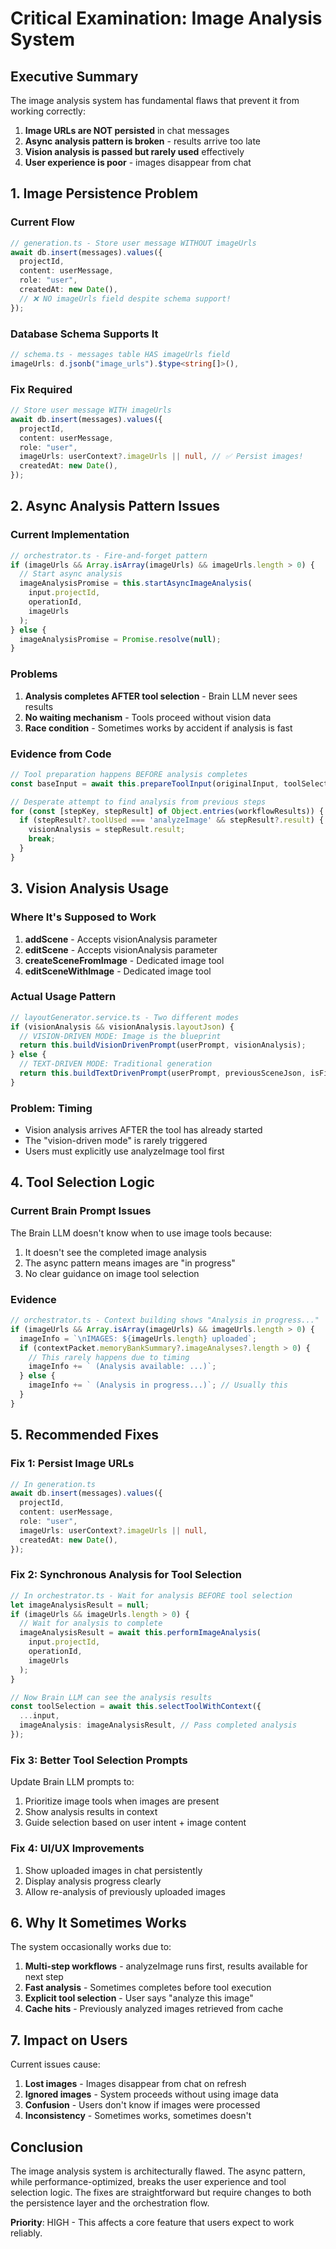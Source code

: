 # Critical Examination: Image Analysis System

## Executive Summary
The image analysis system has fundamental flaws that prevent it from working correctly:
1. **Image URLs are NOT persisted** in chat messages
2. **Async analysis pattern is broken** - results arrive too late
3. **Vision analysis is passed but rarely used** effectively
4. **User experience is poor** - images disappear from chat

## 1. Image Persistence Problem

### Current Flow
```typescript
// generation.ts - Store user message WITHOUT imageUrls
await db.insert(messages).values({
  projectId,
  content: userMessage,
  role: "user",
  createdAt: new Date(),
  // ❌ NO imageUrls field despite schema support!
});
```

### Database Schema Supports It
```typescript
// schema.ts - messages table HAS imageUrls field
imageUrls: d.jsonb("image_urls").$type<string[]>(),
```

### Fix Required
```typescript
// Store user message WITH imageUrls
await db.insert(messages).values({
  projectId,
  content: userMessage,
  role: "user",
  imageUrls: userContext?.imageUrls || null, // ✅ Persist images!
  createdAt: new Date(),
});
```

## 2. Async Analysis Pattern Issues

### Current Implementation
```typescript
// orchestrator.ts - Fire-and-forget pattern
if (imageUrls && Array.isArray(imageUrls) && imageUrls.length > 0) {
  // Start async analysis
  imageAnalysisPromise = this.startAsyncImageAnalysis(
    input.projectId,
    operationId,
    imageUrls
  );
} else {
  imageAnalysisPromise = Promise.resolve(null);
}
```

### Problems
1. **Analysis completes AFTER tool selection** - Brain LLM never sees results
2. **No waiting mechanism** - Tools proceed without vision data
3. **Race condition** - Sometimes works by accident if analysis is fast

### Evidence from Code
```typescript
// Tool preparation happens BEFORE analysis completes
const baseInput = await this.prepareToolInput(originalInput, toolSelection);

// Desperate attempt to find analysis from previous steps
for (const [stepKey, stepResult] of Object.entries(workflowResults)) {
  if (stepResult?.toolUsed === 'analyzeImage' && stepResult?.result) {
    visionAnalysis = stepResult.result;
    break;
  }
}
```

## 3. Vision Analysis Usage

### Where It's Supposed to Work
1. **addScene** - Accepts visionAnalysis parameter
2. **editScene** - Accepts visionAnalysis parameter  
3. **createSceneFromImage** - Dedicated image tool
4. **editSceneWithImage** - Dedicated image tool

### Actual Usage Pattern
```typescript
// layoutGenerator.service.ts - Two different modes
if (visionAnalysis && visionAnalysis.layoutJson) {
  // VISION-DRIVEN MODE: Image is the blueprint
  return this.buildVisionDrivenPrompt(userPrompt, visionAnalysis);
} else {
  // TEXT-DRIVEN MODE: Traditional generation
  return this.buildTextDrivenPrompt(userPrompt, previousSceneJson, isFirstScene);
}
```

### Problem: Timing
- Vision analysis arrives AFTER the tool has already started
- The "vision-driven mode" is rarely triggered
- Users must explicitly use analyzeImage tool first

## 4. Tool Selection Logic

### Current Brain Prompt Issues
The Brain LLM doesn't know when to use image tools because:
1. It doesn't see the completed image analysis
2. The async pattern means images are "in progress"
3. No clear guidance on image tool selection

### Evidence
```typescript
// orchestrator.ts - Context building shows "Analysis in progress..."
if (imageUrls && Array.isArray(imageUrls) && imageUrls.length > 0) {
  imageInfo = `\nIMAGES: ${imageUrls.length} uploaded`;
  if (contextPacket.memoryBankSummary?.imageAnalyses?.length > 0) {
    // This rarely happens due to timing
    imageInfo += ` (Analysis available: ...)`;
  } else {
    imageInfo += ` (Analysis in progress...)`; // Usually this
  }
}
```

## 5. Recommended Fixes

### Fix 1: Persist Image URLs
```typescript
// In generation.ts
await db.insert(messages).values({
  projectId,
  content: userMessage,
  role: "user",
  imageUrls: userContext?.imageUrls || null,
  createdAt: new Date(),
});
```

### Fix 2: Synchronous Analysis for Tool Selection
```typescript
// In orchestrator.ts - Wait for analysis BEFORE tool selection
let imageAnalysisResult = null;
if (imageUrls && imageUrls.length > 0) {
  // Wait for analysis to complete
  imageAnalysisResult = await this.performImageAnalysis(
    input.projectId,
    operationId,
    imageUrls
  );
}

// Now Brain LLM can see the analysis results
const toolSelection = await this.selectToolWithContext({
  ...input,
  imageAnalysis: imageAnalysisResult, // Pass completed analysis
});
```

### Fix 3: Better Tool Selection Prompts
Update Brain LLM prompts to:
1. Prioritize image tools when images are present
2. Show analysis results in context
3. Guide selection based on user intent + image content

### Fix 4: UI/UX Improvements
1. Show uploaded images in chat persistently
2. Display analysis progress clearly
3. Allow re-analysis of previously uploaded images

## 6. Why It Sometimes Works

The system occasionally works due to:
1. **Multi-step workflows** - analyzeImage runs first, results available for next step
2. **Fast analysis** - Sometimes completes before tool execution
3. **Explicit tool selection** - User says "analyze this image"
4. **Cache hits** - Previously analyzed images retrieved from cache

## 7. Impact on Users

Current issues cause:
1. **Lost images** - Images disappear from chat on refresh
2. **Ignored images** - System proceeds without using image data
3. **Confusion** - Users don't know if images were processed
4. **Inconsistency** - Sometimes works, sometimes doesn't

## Conclusion

The image analysis system is architecturally flawed. The async pattern, while performance-optimized, breaks the user experience and tool selection logic. The fixes are straightforward but require changes to both the persistence layer and the orchestration flow.

**Priority**: HIGH - This affects a core feature that users expect to work reliably.